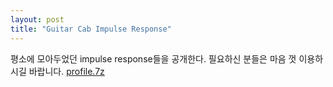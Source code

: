 ```yaml
---
layout: post
title: "Guitar Cab Impulse Response"
---
```


평소에 모아두었던 impulse response들을 공개한다.
필요하신 분들은 마음 껏 이용하시길 바랍니다.
[ profile.7z](http://tonebrew.tistory.com/attachment/cfile5.uf@1117371C49CDA6E64B57CA.7z)



